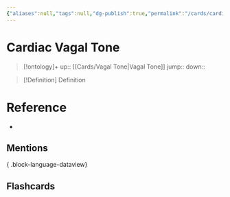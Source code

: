 ```yaml
---
{"aliases":null,"tags":null,"dg-publish":true,"permalink":"/cards/cardiac-vagal-tone/","dgPassFrontmatter":true}
---
```


# Cardiac Vagal Tone

> [!ontology]+
> up:: [[Cards/Vagal Tone\|Vagal Tone]]
> jump:: 
> down:: 

> [!Definition] Definition
> 

# Reference
- 

## Mentions

{ .block-language-dataview}

## Flashcards
